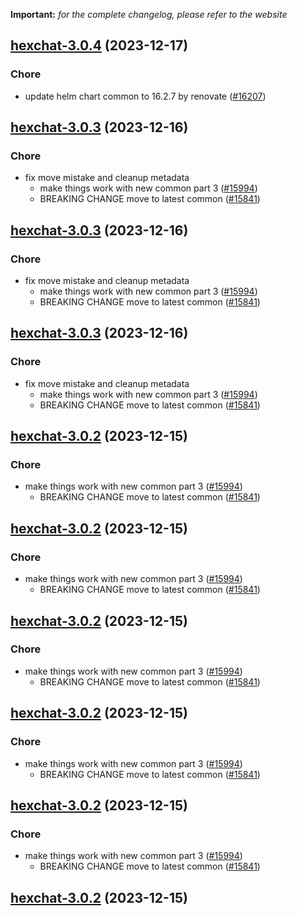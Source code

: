 **Important:**
*for the complete changelog, please refer to the website*




## [hexchat-3.0.4](https://github.com/truecharts/charts/compare/hexchat-3.0.3...hexchat-3.0.4) (2023-12-17)

### Chore

- update helm chart common to 16.2.7 by renovate ([#16207](https://github.com/truecharts/charts/issues/16207))
  
  


## [hexchat-3.0.3](https://github.com/truecharts/charts/compare/hexchat-2.0.12...hexchat-3.0.3) (2023-12-16)

### Chore

- fix move mistake and cleanup metadata
  - make things work with new common part 3 ([#15994](https://github.com/truecharts/charts/issues/15994))
  - BREAKING CHANGE move to latest common ([#15841](https://github.com/truecharts/charts/issues/15841))
  
  


## [hexchat-3.0.3](https://github.com/truecharts/charts/compare/hexchat-2.0.12...hexchat-3.0.3) (2023-12-16)

### Chore

- fix move mistake and cleanup metadata
  - make things work with new common part 3 ([#15994](https://github.com/truecharts/charts/issues/15994))
  - BREAKING CHANGE move to latest common ([#15841](https://github.com/truecharts/charts/issues/15841))
  
  


## [hexchat-3.0.3](https://github.com/truecharts/charts/compare/hexchat-2.0.12...hexchat-3.0.3) (2023-12-16)

### Chore

- fix move mistake and cleanup metadata
  - make things work with new common part 3 ([#15994](https://github.com/truecharts/charts/issues/15994))
  - BREAKING CHANGE move to latest common ([#15841](https://github.com/truecharts/charts/issues/15841))
  
  


## [hexchat-3.0.2](https://github.com/truecharts/charts/compare/hexchat-2.0.12...hexchat-3.0.2) (2023-12-15)

### Chore

- make things work with new common part 3 ([#15994](https://github.com/truecharts/charts/issues/15994))
  - BREAKING CHANGE move to latest common ([#15841](https://github.com/truecharts/charts/issues/15841))
  
  


## [hexchat-3.0.2](https://github.com/truecharts/charts/compare/hexchat-2.0.12...hexchat-3.0.2) (2023-12-15)

### Chore

- make things work with new common part 3 ([#15994](https://github.com/truecharts/charts/issues/15994))
  - BREAKING CHANGE move to latest common ([#15841](https://github.com/truecharts/charts/issues/15841))
  
  


## [hexchat-3.0.2](https://github.com/truecharts/charts/compare/hexchat-2.0.12...hexchat-3.0.2) (2023-12-15)

### Chore

- make things work with new common part 3 ([#15994](https://github.com/truecharts/charts/issues/15994))
  - BREAKING CHANGE move to latest common ([#15841](https://github.com/truecharts/charts/issues/15841))
  
  


## [hexchat-3.0.2](https://github.com/truecharts/charts/compare/hexchat-2.0.12...hexchat-3.0.2) (2023-12-15)

### Chore

- make things work with new common part 3 ([#15994](https://github.com/truecharts/charts/issues/15994))
  - BREAKING CHANGE move to latest common ([#15841](https://github.com/truecharts/charts/issues/15841))
  
  


## [hexchat-3.0.2](https://github.com/truecharts/charts/compare/hexchat-2.0.12...hexchat-3.0.2) (2023-12-15)

### Chore

- make things work with new common part 3 ([#15994](https://github.com/truecharts/charts/issues/15994))
  - BREAKING CHANGE move to latest common ([#15841](https://github.com/truecharts/charts/issues/15841))
  
  


## [hexchat-3.0.2](https://github.com/truecharts/charts/compare/hexchat-2.0.12...hexchat-3.0.2) (2023-12-15)
